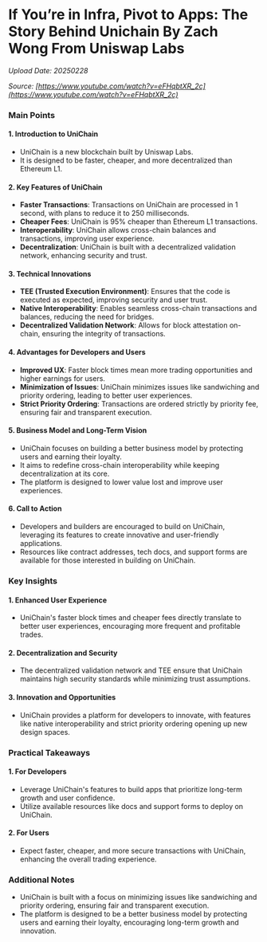 # If You’re in Infra, Pivot to Apps: The Story Behind Unichain By Zach Wong From Uniswap Labs

*Upload Date: 20250228*

*Source: [https://www.youtube.com/watch?v=eFHqbtXR_2c](https://www.youtube.com/watch?v=eFHqbtXR_2c)*

### Main Points

#### 1. Introduction to UniChain
- UniChain is a new blockchain built by Uniswap Labs.
- It is designed to be faster, cheaper, and more decentralized than Ethereum L1.

#### 2. Key Features of UniChain
- **Faster Transactions**: Transactions on UniChain are processed in 1 second, with plans to reduce it to 250 milliseconds.
- **Cheaper Fees**: UniChain is 95% cheaper than Ethereum L1 transactions.
- **Interoperability**: UniChain allows cross-chain balances and transactions, improving user experience.
- **Decentralization**: UniChain is built with a decentralized validation network, enhancing security and trust.

#### 3. Technical Innovations
- **TEE (Trusted Execution Environment)**: Ensures that the code is executed as expected, improving security and user trust.
- **Native Interoperability**: Enables seamless cross-chain transactions and balances, reducing the need for bridges.
- **Decentralized Validation Network**: Allows for block attestation on-chain, ensuring the integrity of transactions.

#### 4. Advantages for Developers and Users
- **Improved UX**: Faster block times mean more trading opportunities and higher earnings for users.
- **Minimization of Issues**: UniChain minimizes issues like sandwiching and priority ordering, leading to better user experiences.
- **Strict Priority Ordering**: Transactions are ordered strictly by priority fee, ensuring fair and transparent execution.

#### 5. Business Model and Long-Term Vision
- UniChain focuses on building a better business model by protecting users and earning their loyalty.
- It aims to redefine cross-chain interoperability while keeping decentralization at its core.
- The platform is designed to lower value lost and improve user experiences.

#### 6. Call to Action
- Developers and builders are encouraged to build on UniChain, leveraging its features to create innovative and user-friendly applications.
- Resources like contract addresses, tech docs, and support forms are available for those interested in building on UniChain.

### Key Insights

#### 1. Enhanced User Experience
- UniChain's faster block times and cheaper fees directly translate to better user experiences, encouraging more frequent and profitable trades.

#### 2. Decentralization and Security
- The decentralized validation network and TEE ensure that UniChain maintains high security standards while minimizing trust assumptions.

#### 3. Innovation and Opportunities
- UniChain provides a platform for developers to innovate, with features like native interoperability and strict priority ordering opening up new design spaces.

### Practical Takeaways

#### 1. For Developers
- Leverage UniChain's features to build apps that prioritize long-term growth and user confidence.
- Utilize available resources like docs and support forms to deploy on UniChain.

#### 2. For Users
- Expect faster, cheaper, and more secure transactions with UniChain, enhancing the overall trading experience.

### Additional Notes

- UniChain is built with a focus on minimizing issues like sandwiching and priority ordering, ensuring fair and transparent execution.
- The platform is designed to be a better business model by protecting users and earning their loyalty, encouraging long-term growth and innovation.